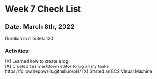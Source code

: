 # Week 7 Check List
<h2>Date: March 8th, 2022</h2>
Duration in minutes: 120<br>
<h3>Activities:</h3>
[X] Learned how to create a log<br>
[X] Created this markdown editor to log all my tasks  https://followthepowells.github.io/pl4/
[X] Started an EC2 Virtual Machine

